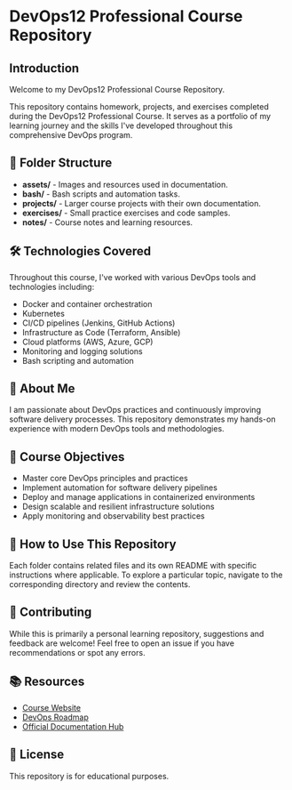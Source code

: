 # DevOps12 Professional Course Repository

## Introduction
Welcome to my DevOps12 Professional Course Repository.

This repository contains homework, projects, and exercises completed during the DevOps12 Professional Course. It serves as a portfolio of my learning journey and the skills I've developed throughout this comprehensive DevOps program.

## 📁 Folder Structure

* **assets/** - Images and resources used in documentation.
* **bash/** - Bash scripts and automation tasks.
* **projects/** - Larger course projects with their own documentation.
* **exercises/** - Small practice exercises and code samples.
* **notes/** - Course notes and learning resources.


## 🛠️ Technologies Covered

Throughout this course, I've worked with various DevOps tools and technologies including:

* Docker and container orchestration
* Kubernetes
* CI/CD pipelines (Jenkins, GitHub Actions)
* Infrastructure as Code (Terraform, Ansible)
* Cloud platforms (AWS, Azure, GCP)
* Monitoring and logging solutions
* Bash scripting and automation

## 🚀 About Me


I am passionate about DevOps practices and continuously improving software delivery processes. This repository demonstrates my hands-on experience with modern DevOps tools and methodologies.

## 🎯 Course Objectives

* Master core DevOps principles and practices
* Implement automation for software delivery pipelines
* Deploy and manage applications in containerized environments
* Design scalable and resilient infrastructure solutions
* Apply monitoring and observability best practices

## 📝 How to Use This Repository

Each folder contains related files and its own README with specific instructions where applicable. To explore a particular topic, navigate to the corresponding directory and review the contents.

## 🤝 Contributing

While this is primarily a personal learning repository, suggestions and feedback are welcome! Feel free to open an issue if you have recommendations or spot any errors.

## 📚 Resources

* [Course Website](https://example.com/devops12)
* [DevOps Roadmap](https://roadmap.sh/devops)
* [Official Documentation Hub](https://example.com/docs)

## 📄 License

This repository is for educational purposes.

